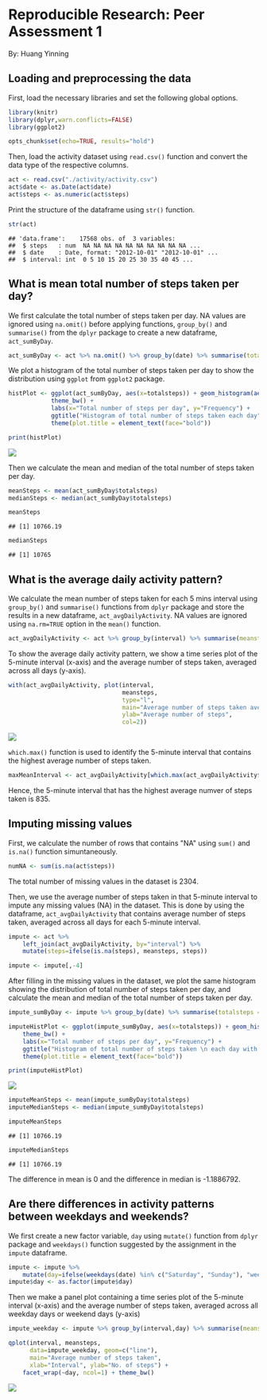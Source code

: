 # Reproducible Research: Peer Assessment 1
By: Huang Yinning

## Loading and preprocessing the data
First, load the necessary libraries and set the following global options. 


```r
library(knitr)
library(dplyr,warn.conflicts=FALSE)
library(ggplot2)

opts_chunk$set(echo=TRUE, results="hold")
```

Then, load the activity dataset using `read.csv()` function and convert the data type of the respective columns.


```r
act <- read.csv("./activity/activity.csv")
act$date <- as.Date(act$date)
act$steps <- as.numeric(act$steps)
```

Print the structure of the dataframe using `str()` function.


```r
str(act)
```

```
## 'data.frame':	17568 obs. of  3 variables:
##  $ steps   : num  NA NA NA NA NA NA NA NA NA NA ...
##  $ date    : Date, format: "2012-10-01" "2012-10-01" ...
##  $ interval: int  0 5 10 15 20 25 30 35 40 45 ...
```

## What is mean total number of steps taken per day?

We first calculate the total number of steps taken per day. NA values are ignored using `na.omit()` before applying functions, `group_by()` and `summarise()` from the `dplyr` package to create a new dataframe, `act_sumByDay`. 


```r
act_sumByDay <- act %>% na.omit() %>% group_by(date) %>% summarise(totalsteps = sum(steps))
```

We plot a histogram of the total number of steps taken per day to show the distribution using `ggplot` from `ggplot2` package.


```r
histPlot <- ggplot(act_sumByDay, aes(x=totalsteps)) + geom_histogram(aes(fill = ..count..), binwidth=2000) +
            theme_bw() +
            labs(x="Total number of steps per day", y="Frequency") +
            ggtitle("Histogram of total number of steps taken each day") +
            theme(plot.title = element_text(face="bold"))

print(histPlot)
```

![](PA1_template_files/figure-html/unnamed-chunk-5-1.png) 

Then we calculate the mean and median of the total number of steps taken per day.


```r
meanSteps <- mean(act_sumByDay$totalsteps)
medianSteps <- median(act_sumByDay$totalsteps)
```

```r
meanSteps
```

```
## [1] 10766.19
```

```r
medianSteps
```

```
## [1] 10765
```
## What is the average daily activity pattern?

We calculate the mean number of steps taken for each 5 mins interval using `group_by()` and `summarise()` functions from `dplyr` package and store the results in a new dataframe, `act_avgDailyActivity`. NA values are ignored using `na.rm=TRUE` option in the `mean()` function.


```r
act_avgDailyActivity <- act %>% group_by(interval) %>% summarise(meansteps = mean(steps, na.rm=TRUE))
```

To show the average daily activity pattern, we show a time series plot of the 5-minute interval (x-axis) and the average number of steps taken, averaged across all days (y-axis). 


```r
with(act_avgDailyActivity, plot(interval, 
                                meansteps, 
                                type="l", 
                                main="Average number of steps taken averaged across all days", 
                                ylab="Average number of steps", 
                                col=2))
```

![](PA1_template_files/figure-html/unnamed-chunk-10-1.png) 

`which.max()` function is used to identify the 5-minute interval that contains the highest average number of steps taken.


```r
maxMeanInterval <- act_avgDailyActivity[which.max(act_avgDailyActivity$meansteps),]$interval
```

Hence, the 5-minute interval that has the highest average numver of steps taken is 835.

## Imputing missing values

First, we calculate the number of rows that contains "NA" using `sum()` and `is.na()` function simuntaneously.


```r
numNA <- sum(is.na(act$steps))
```

The total number of missing values in the dataset is 2304. 

Then, we use the average number of steps taken in that 5-minute interval to impute any missing values (NA) in the dataset. This is done by using the dataframe, `act_avgDailyActivity` that contains average number of steps taken, averaged across all days for each 5-minute interval.


```r
impute <- act %>% 
    left_join(act_avgDailyActivity, by="interval") %>% 
    mutate(steps=ifelse(is.na(steps), meansteps, steps))

impute <- impute[,-4]
```

After filling in the missing values in the dataset, we plot the same histogram showing the distribution of total number of steps taken per day, and calculate the mean and median of the total number of steps taken per day.


```r
impute_sumByDay <- impute %>% group_by(date) %>% summarise(totalsteps = sum(steps))

imputeHistPlot <- ggplot(impute_sumByDay, aes(x=totalsteps)) + geom_histogram(aes(fill = ..count..), binwidth=2000) +
    theme_bw() +
    labs(x="Total number of steps per day", y="Frequency") +
    ggtitle("Histogram of total number of steps taken \n each day with imputed data") +
    theme(plot.title = element_text(face="bold"))

print(imputeHistPlot)
```

![](PA1_template_files/figure-html/unnamed-chunk-14-1.png) 


```r
imputeMeanSteps <- mean(impute_sumByDay$totalsteps)
imputeMedianSteps <- median(impute_sumByDay$totalsteps)
```


```r
imputeMeanSteps
```

```
## [1] 10766.19
```


```r
imputeMedianSteps
```

```
## [1] 10766.19
```

The difference in mean is 0 and the difference in median is -1.1886792. 

## Are there differences in activity patterns between weekdays and weekends?

We first create a new factor variable, `day` using `mutate()` function from `dplyr` package and `weekdays()` function suggested by the assignment in the `impute` dataframe.


```r
impute <- impute %>% 
    mutate(day=ifelse(weekdays(date) %in% c("Saturday", "Sunday"), "weekend", "weekday"))
impute$day <- as.factor(impute$day)
```

Then we make a panel plot containing a time series plot of the 5-minute interval (x-axis) and the average number of steps taken, averaged across all weekday days or weekend days (y-axis)


```r
impute_weekday <- impute %>% group_by(interval,day) %>% summarise(meansteps=mean(steps))

qplot(interval, meansteps, 
      data=impute_weekday, geom=c("line"), 
      main="Average number of steps taken", 
      xlab="Interval", ylab="No. of steps") + 
    facet_wrap(~day, ncol=1) + theme_bw()
```

![](PA1_template_files/figure-html/unnamed-chunk-19-1.png) 
